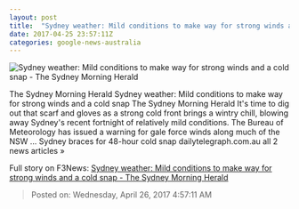 ```yaml
---
layout: post
title:  "Sydney weather: Mild conditions to make way for strong winds and a cold snap - The Sydney Morning Herald"
date: 2017-04-25 23:57:11Z
categories: google-news-australia
---
```


![Sydney weather: Mild conditions to make way for strong winds and a cold snap - The Sydney Morning Herald](http://www.smh.com.au/content/dam/images/g/v/i/f/g/5/image.related.articleLeadwide.620x349.gvsfcs.png/1493169182191.jpg)

The Sydney Morning Herald Sydney weather: Mild conditions to make way for strong winds and a cold snap The Sydney Morning Herald It's time to dig out that scarf and gloves as a strong cold front brings a wintry chill, blowing away Sydney's recent fortnight of relatively mild conditions. The Bureau of Meteorology has issued a warning for gale force winds along much of the NSW ... Sydney braces for 48-hour cold snap dailytelegraph.com.au all 2 news articles »


Full story on F3News: [Sydney weather: Mild conditions to make way for strong winds and a cold snap - The Sydney Morning Herald](http://www.f3nws.com/n/33XgDC)

> Posted on: Wednesday, April 26, 2017 4:57:11 AM
